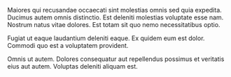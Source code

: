 Maiores qui recusandae occaecati sint molestias omnis sed quia expedita. Ducimus autem omnis distinctio. Est deleniti molestias voluptate esse nam. Nostrum natus vitae dolores. Est totam sit quo nemo necessitatibus optio.
 Fugiat ut eaque laudantium deleniti eaque. Ex quidem eum est dolor. Commodi quo est a voluptatem provident.
 Omnis ut autem. Dolores consequatur aut repellendus possimus et veritatis eius aut autem. Voluptas deleniti aliquam est.